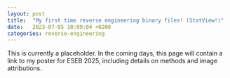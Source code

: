 ```yaml
---
layout: post
title:  "My first time reverse engineering binary files! (StatView!)"
date:   2023-07-05 10:09:04 +0200
categories: reverse-engineering
---
```



This is currently a placeholder. In the coming days, this page will contain a link to my poster for ESEB 2025, including details on methods and image attributions.
